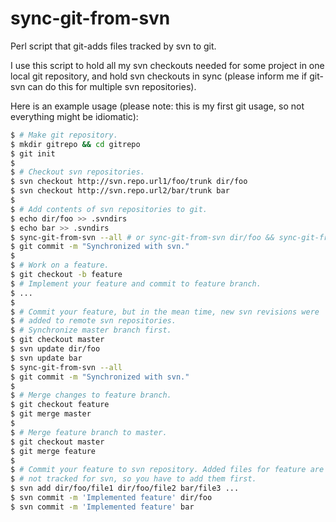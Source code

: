 sync-git-from-svn
=================

Perl script that git-adds files tracked by svn to git.

I use this script to hold all my svn checkouts needed for some project in one local git repository, and hold svn checkouts in sync (please inform me if git-svn can do this for multiple svn repositories).

Here is an example usage (please note: this is my first git usage, so not everything might be idiomatic):

```bash
$ # Make git repository.
$ mkdir gitrepo && cd gitrepo
$ git init
$ 
$ # Checkout svn repositories.
$ svn checkout http://svn.repo.url1/foo/trunk dir/foo
$ svn checkout http://svn.repo.url2/bar/trunk bar
$ 
$ # Add contents of svn repositories to git.
$ echo dir/foo >> .svndirs
$ echo bar >> .svndirs
$ sync-git-from-svn --all # or sync-git-from-svn dir/foo && sync-git-from-svn bar
$ git commit -m "Synchronized with svn."
$ 
$ # Work on a feature.
$ git checkout -b feature
$ # Implement your feature and commit to feature branch.
$ ...
$ 
$ # Commit your feature, but in the mean time, new svn revisions were 
$ # added to remote svn repositories.
$ # Synchronize master branch first.
$ git checkout master
$ svn update dir/foo
$ svn update bar
$ sync-git-from-svn --all
$ git commit -m "Synchronized with svn."
$ 
$ # Merge changes to feature branch.
$ git checkout feature
$ git merge master
$ 
$ # Merge feature branch to master.
$ git checkout master
$ git merge feature
$ 
$ # Commit your feature to svn repository. Added files for feature are
$ # not tracked for svn, so you have to add them first.
$ svn add dir/foo/file1 dir/foo/file2 bar/file3 ...
$ svn commit -m 'Implemented feature' dir/foo
$ svn commit -m 'Implemented feature' bar
```